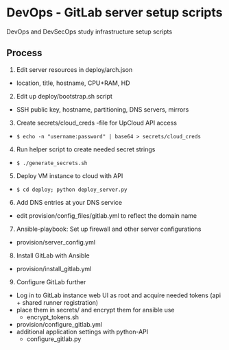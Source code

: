 # DevOps - GitLab server setup scripts
DevOps and DevSecOps study infrastructure setup scripts  

## Process

1. Edit server resources in deploy/arch.json
- location, title, hostname, CPU+RAM, HD
    
2. Edit up deploy/bootstrap.sh script
- SSH public key, hostname, partitioning, DNS servers, mirrors

3. Create secrets/cloud_creds -file for UpCloud API access
- `$ echo -n "username:password" | base64 > secrets/cloud_creds`

4. Run helper script to create needed secret strings
- `$ ./generate_secrets.sh`

5. Deploy VM instance to cloud with API
- `$ cd deploy; python deploy_server.py`

6. Add DNS entries at your DNS service
- edit provision/config_files/gitlab.yml to reflect the domain name

7. Ansible-playbook: Set up firewall and other server configurations
- provision/server_config.yml

8. Install GitLab with Ansible
- provision/install_gitlab.yml

9. Configure GitLab further 
- Log in to GitLab instance web UI as root and acquire needed tokens (api + shared runner registration)
- place them in secrets/ and encrypt them for ansible use
  - encrypt_tokens.sh
- provision/configure_gitlab.yml
- additional application settings with python-API
  - configure_gitlab.py
